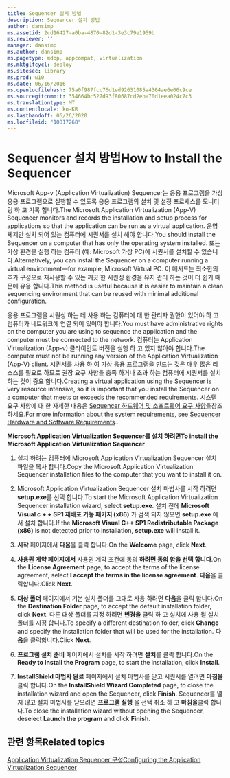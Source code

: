 ```yaml
---
title: Sequencer 설치 방법
description: Sequencer 설치 방법
author: dansimp
ms.assetid: 2cd16427-a0ba-4870-82d1-3e3c79e1959b
ms.reviewer: ''
manager: dansimp
ms.author: dansimp
ms.pagetype: mdop, appcompat, virtualization
ms.mktglfcycl: deploy
ms.sitesec: library
ms.prod: w10
ms.date: 06/16/2016
ms.openlocfilehash: 75a0f987fcc76d1ed92631085a4364ae6e06c9ce
ms.sourcegitcommit: 354664bc527d93f80687cd2eba70d1eea024c7c3
ms.translationtype: MT
ms.contentlocale: ko-KR
ms.lasthandoff: 06/26/2020
ms.locfileid: "10817268"
---
```

# <span data-ttu-id="bb353-103">Sequencer 설치 방법</span><span class="sxs-lookup"><span data-stu-id="bb353-103">How to Install the Sequencer</span></span>


<span data-ttu-id="bb353-104">Microsoft App-v (Application Virtualization) Sequencer는 응용 프로그램을 가상 응용 프로그램으로 실행할 수 있도록 응용 프로그램의 설치 및 설정 프로세스를 모니터링 하 고 기록 합니다.</span><span class="sxs-lookup"><span data-stu-id="bb353-104">The Microsoft Application Virtualization (App-V) Sequencer monitors and records the installation and setup process for applications so that the application can be run as a virtual application.</span></span> <span data-ttu-id="bb353-105">운영 체제만 설치 되어 있는 컴퓨터에 시퀀서를 설치 해야 합니다.</span><span class="sxs-lookup"><span data-stu-id="bb353-105">You should install the Sequencer on a computer that has only the operating system installed.</span></span> <span data-ttu-id="bb353-106">또는 가상 환경을 실행 하는 컴퓨터 (예: Microsoft 가상 PC)에 시퀀서를 설치할 수 있습니다.</span><span class="sxs-lookup"><span data-stu-id="bb353-106">Alternatively, you can install the Sequencer on a computer running a virtual environment—for example, Microsoft Virtual PC.</span></span> <span data-ttu-id="bb353-107">이 메서드는 최소한의 추가 구성으로 재사용할 수 있는 깨끗 한 시퀀싱 환경을 유지 관리 하는 것이 더 쉽기 때문에 유용 합니다.</span><span class="sxs-lookup"><span data-stu-id="bb353-107">This method is useful because it is easier to maintain a clean sequencing environment that can be reused with minimal additional configuration.</span></span>

<span data-ttu-id="bb353-108">응용 프로그램을 시퀀싱 하는 데 사용 하는 컴퓨터에 대 한 관리자 권한이 있어야 하 고 컴퓨터가 네트워크에 연결 되어 있어야 합니다.</span><span class="sxs-lookup"><span data-stu-id="bb353-108">You must have administrative rights on the computer you are using to sequence the application and the computer must be connected to the network.</span></span> <span data-ttu-id="bb353-109">컴퓨터는 Application Virtualization (App-v) 클라이언트 버전을 실행 하 고 있지 않아야 합니다.</span><span class="sxs-lookup"><span data-stu-id="bb353-109">The computer must not be running any version of the Application Virtualization (App-V) client.</span></span> <span data-ttu-id="bb353-110">시퀀서를 사용 하 여 가상 응용 프로그램을 만드는 것은 매우 많은 리소스를 필요로 하므로 권장 요구 사항을 충족 하거나 초과 하는 컴퓨터에 시퀀서를 설치 하는 것이 중요 합니다.</span><span class="sxs-lookup"><span data-stu-id="bb353-110">Creating a virtual application using the Sequencer is very resource intensive, so it is important that you install the Sequencer on a computer that meets or exceeds the recommended requirements.</span></span> <span data-ttu-id="bb353-111">시스템 요구 사항에 대 한 자세한 내용은 [Sequencer 하드웨어 및 소프트웨어 요구 사항을](sequencer-hardware-and-software-requirements.md)참조 하세요.</span><span class="sxs-lookup"><span data-stu-id="bb353-111">For more information about the system requirements, see [Sequencer Hardware and Software Requirements](sequencer-hardware-and-software-requirements.md)..</span></span>

**<span data-ttu-id="bb353-112">Microsoft Application Virtualization Sequencer를 설치 하려면</span><span class="sxs-lookup"><span data-stu-id="bb353-112">To install the Microsoft Application Virtualization Sequencer</span></span>**

1.  <span data-ttu-id="bb353-113">설치 하려는 컴퓨터에 Microsoft Application Virtualization Sequencer 설치 파일을 복사 합니다.</span><span class="sxs-lookup"><span data-stu-id="bb353-113">Copy the Microsoft Application Virtualization Sequencer installation files to the computer that you want to install it on.</span></span>

2.  <span data-ttu-id="bb353-114">Microsoft Application Virtualization Sequencer 설치 마법사를 시작 하려면 **setup.exe**를 선택 합니다.</span><span class="sxs-lookup"><span data-stu-id="bb353-114">To start the Microsoft Application Virtualization Sequencer installation wizard, select **setup.exe**.</span></span> <span data-ttu-id="bb353-115">설치 전에 **Microsoft Visual c + + SP1 재배포 가능 패키지 (x86)** 가 검색 되지 않으면 **setup.exe** 에서 설치 합니다.</span><span class="sxs-lookup"><span data-stu-id="bb353-115">If the **Microsoft Visual C++ SP1 Redistributable Package (x86)** is not detected prior to installation, **setup.exe** will install it.</span></span>

3.  <span data-ttu-id="bb353-116">**시작** 페이지에서 **다음**을 클릭 합니다.</span><span class="sxs-lookup"><span data-stu-id="bb353-116">On the **Welcome** page, click **Next**.</span></span>

4.  <span data-ttu-id="bb353-117">**사용권 계약 페이지에서** 사용권 계약 조건에 동의 **하려면 동의 함을 선택 합니다**.</span><span class="sxs-lookup"><span data-stu-id="bb353-117">On the **License Agreement** page, to accept the terms of the license agreement, select **I accept the terms in the license agreement**.</span></span> <span data-ttu-id="bb353-118">**다음**을 클릭합니다.</span><span class="sxs-lookup"><span data-stu-id="bb353-118">Click **Next**.</span></span>

5.  <span data-ttu-id="bb353-119">**대상 폴더** 페이지에서 기본 설치 폴더를 그대로 사용 하려면 **다음**을 클릭 합니다.</span><span class="sxs-lookup"><span data-stu-id="bb353-119">On the **Destination Folder** page, to accept the default installation folder, click **Next**.</span></span> <span data-ttu-id="bb353-120">다른 대상 폴더를 지정 하려면 **변경을** 클릭 하 고 설치에 사용 될 설치 폴더를 지정 합니다.</span><span class="sxs-lookup"><span data-stu-id="bb353-120">To specify a different destination folder, click **Change** and specify the installation folder that will be used for the installation.</span></span> <span data-ttu-id="bb353-121">**다음**을 클릭합니다.</span><span class="sxs-lookup"><span data-stu-id="bb353-121">Click **Next**.</span></span>

6.  <span data-ttu-id="bb353-122">**프로그램 설치 준비** 페이지에서 설치를 시작 하려면 **설치**를 클릭 합니다.</span><span class="sxs-lookup"><span data-stu-id="bb353-122">On the **Ready to Install the Program** page, to start the installation, click **Install**.</span></span>

7.  <span data-ttu-id="bb353-123">**InstallShield 마법사 완료** 페이지에서 설치 마법사를 닫고 시퀀서를 열려면 **마침을**클릭 합니다.</span><span class="sxs-lookup"><span data-stu-id="bb353-123">On the **InstallShield Wizard Completed** page, to close the installation wizard and open the Sequencer, click **Finish**.</span></span> <span data-ttu-id="bb353-124">Sequencer를 열지 않고 설치 마법사를 닫으려면 **프로그램 실행** 을 선택 취소 하 고 **마침을**클릭 합니다.</span><span class="sxs-lookup"><span data-stu-id="bb353-124">To close the installation wizard without opening the Sequencer, deselect **Launch the program** and click **Finish**.</span></span>

## <span data-ttu-id="bb353-125">관련 항목</span><span class="sxs-lookup"><span data-stu-id="bb353-125">Related topics</span></span>


[<span data-ttu-id="bb353-126">Application Virtualization Sequencer 구성</span><span class="sxs-lookup"><span data-stu-id="bb353-126">Configuring the Application Virtualization Sequencer</span></span>](configuring-the-application-virtualization-sequencer.md)

 

 





